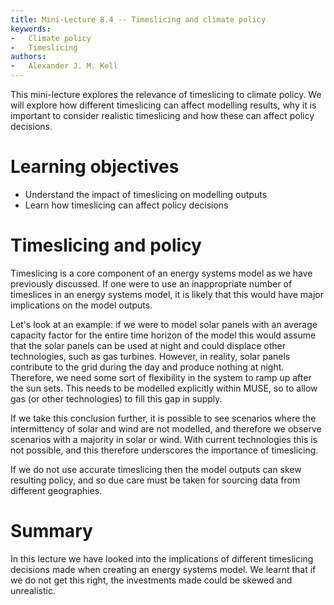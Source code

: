 ```yaml
---
title: Mini-Lecture 8.4 -- Timeslicing and climate policy
keywords:
-   Climate policy
-   Timeslicing
authors:
-   Alexander J. M. Kell
---
```


This mini-lecture explores the relevance of timeslicing to climate policy. We will explore how different timeslicing can affect modelling results, why it is important to consider realistic timeslicing and how these can affect policy decisions.

# Learning objectives

- Understand the impact of timeslicing on modelling outputs
- Learn how timeslicing can affect policy decisions

# Timeslicing and policy

Timeslicing is a core component of an energy systems model as we have previously discussed. If one were to use an inappropriate number of timeslices in an energy systems model, it is likely that this would have major implications on the model outputs.

Let's look at an example: if we were to model solar panels with an average capacity factor for the entire time horizon of the model this would assume that the solar panels can be used at night and could displace other technologies, such as gas turbines. However, in reality, solar panels contribute to the grid during the day and produce nothing at night. Therefore, we need some sort of flexibility in the system to ramp up after the sun sets. This needs to be modelled explicitly within MUSE, so to allow gas (or other technologies) to fill this gap in supply.

If we take this conclusion further, it is possible to see scenarios where the intermittency of solar and wind are not modelled, and therefore we observe scenarios with a majority in solar or wind. With current technologies this is not possible, and this therefore underscores the importance of timeslicing.

If we do not use accurate timeslicing then the model outputs can skew resulting policy, and so due care must be taken for sourcing data from different geographies.

# Summary

In this lecture we have looked into the implications of different timeslicing decisions made when creating an energy systems model. We learnt that if we do not get this right, the investments made could be skewed and unrealistic.
